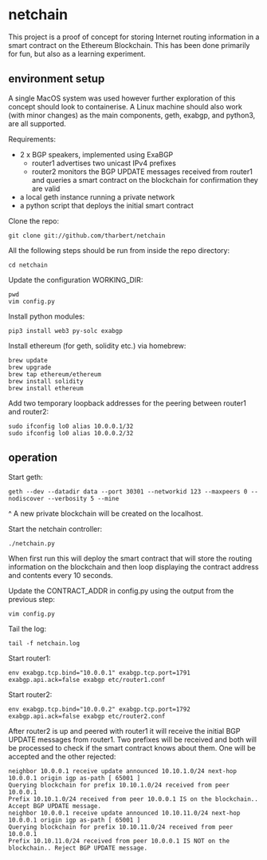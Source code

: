 
# netchain
This project is a proof of concept for storing Internet routing information in a
smart contract on the Ethereum Blockchain. This has been done primarily for fun,
but also as a learning experiment.

## environment setup
A single MacOS system was used however further exploration of this concept should
look to containerise. A Linux machine should also work (with minor changes) as the main components, geth, exabgp, and python3, are all supported.

Requirements:
- 2 x BGP speakers, implemented using ExaBGP
  - router1 advertises two unicast IPv4 prefixes
  - router2 monitors the BGP UPDATE messages received from router1 and queries a smart contract on the blockchain for confirmation they are valid
- a local geth instance running a private network
- a python script that deploys the initial smart contract

Clone the repo:
```
git clone git://github.com/tharbert/netchain
```

All the following steps should be run from inside the repo directory:
```
cd netchain
```

Update the configuration WORKING_DIR:
```
pwd
vim config.py
```

Install python modules:
```
pip3 install web3 py-solc exabgp
```

Install ethereum (for geth, solidity etc.) via homebrew:
```
brew update
brew upgrade
brew tap ethereum/ethereum
brew install solidity
brew install ethereum
```

Add two temporary loopback addresses for the peering between router1 and router2:
```
sudo ifconfig lo0 alias 10.0.0.1/32
sudo ifconfig lo0 alias 10.0.0.2/32
```

## operation

Start geth:
```
geth --dev --datadir data --port 30301 --networkid 123 --maxpeers 0 --nodiscover --verbosity 5 --mine
```
^ A new private blockchain will be created on the localhost.

Start the netchain controller:
```
./netchain.py
```

When first run this will deploy the smart contract that will store the routing information on the blockchain and then loop displaying the contract address and contents every 10 seconds.

Update the CONTRACT_ADDR in config.py using the output from the previous step:
```
vim config.py
```

Tail the log:
```
tail -f netchain.log
```

Start router1:
```
env exabgp.tcp.bind="10.0.0.1" exabgp.tcp.port=1791 exabgp.api.ack=false exabgp etc/router1.conf
```

Start router2:
```
env exabgp.tcp.bind="10.0.0.2" exabgp.tcp.port=1792 exabgp.api.ack=false exabgp etc/router2.conf
```

After router2 is up and peered with router1 it will receive the initial BGP UPDATE messages from router1. Two prefixes will be received and both will be processed to check if the smart contract knows about them. One will be accepted and the other rejected:

```
neighbor 10.0.0.1 receive update announced 10.10.1.0/24 next-hop 10.0.0.1 origin igp as-path [ 65001 ]
Querying blockchain for prefix 10.10.1.0/24 received from peer 10.0.0.1
Prefix 10.10.1.0/24 received from peer 10.0.0.1 IS on the blockchain.. Accept BGP UPDATE message.
neighbor 10.0.0.1 receive update announced 10.10.11.0/24 next-hop 10.0.0.1 origin igp as-path [ 65001 ]
Querying blockchain for prefix 10.10.11.0/24 received from peer 10.0.0.1
Prefix 10.10.11.0/24 received from peer 10.0.0.1 IS NOT on the blockchain.. Reject BGP UPDATE message.
```
